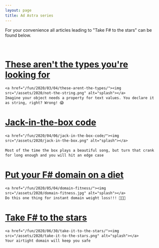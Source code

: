 ```yaml
---
layout: page
title: Ad Astra series
---
```


For your convenience all articles leading to "Take F# to the stars" can be found below.
<p><br></p>

<div class="posts">
  
  <div class="post">
    <h1 class="post-title">
      <a href="/fun/2020/03/04/these-arent-the-types/">
        These aren't the types you're looking for
      </a>
    </h1>
    
    <a href="/fun/2020/03/04/these-arent-the-types/"><img src="/assets/2020/not-the-string.png" alt="splash"></a>
    Imagine your object needs a property for text values. You declare it as string, right? Wrong! 😱
    
  </div>

  <div class="post">
    <h1 class="post-title">
      <a href="/fun/2020/04/06/jack-in-the-box-code/">
        Jack-in-the-box code
      </a>
    </h1>
    
    <a href="/fun/2020/04/06/jack-in-the-box-code/"><img src="/assets/2020/jack-in-the-box.png" alt="splash"></a>

    Most of the time the box plays a beautiful song, but turn that crank for long enough and you will hit an edge case
    
  </div>

  <div class="post">
    <h1 class="post-title">
      <a href="/fun/2020/05/04/domain-fitness/">
        Put your F# domain on a diet
      </a>
    </h1>
    
    <a href="/fun/2020/05/04/domain-fitness/"><img src="/assets/2020/domain-fitness.jpg" alt="splash"></a>
    Do this one thing for instant domain weight loss!!! 🤩🤫🤭

    
  </div>

  <div class="post">
    <h1 class="post-title">
      <a href="/fun/2020/06/30/take-it-to-the-stars/">
        Take F# to the stars
      </a>
    </h1>
    
    <a href="/fun/2020/06/30/take-it-to-the-stars/"><img src="/assets/2020/take-it-to-the-stars.png" alt="splash"></a>
    Your airtight domain will keep you safe
    
  </div>
  
</div>